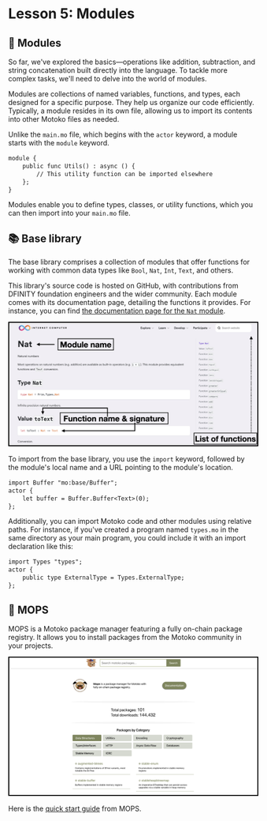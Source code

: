 # Lesson 5: Modules

## 🧩 Modules

So far, we've explored the basics—operations like addition, subtraction, and string concatenation built directly into the language. To tackle more complex tasks, we'll need to delve into the world of modules.

Modules are collections of named variables, functions, and types, each designed for a specific purpose. They help us organize our code efficiently. Typically, a module resides in its own file, allowing us to import its contents into other Motoko files as needed.

Unlike the `main.mo` file, which begins with the `actor` keyword, a module starts with the `module` keyword.

```motoko
module {
    public func Utils() : async () {
        // This utility function can be imported elsewhere
    };
}
```

Modules enable you to define types, classes, or utility functions, which you can then import into your `main.mo` file.

## 📚 Base library

The base library comprises a collection of modules that offer functions for working with common data types like `Bool`, `Nat`, `Int`, `Text`, and others.

This library's source code is hosted on GitHub, with contributions from DFINITY foundation engineers and the wider community. Each module comes with its documentation page, detailing the functions it provides. For instance, you can find [the documentation page for the `Nat` module](https://internetcomputer.org/docs/current/motoko/main/base/Nat).

<p align="center"> <img src="assets/base_library_nat.png" width="800px" style="border: 2px solid black;"></p>
<p align="center">  </p>

To import from the base library, you use the `import` keyword, followed by the module's local name and a URL pointing to the module's location.

```motoko
import Buffer "mo:base/Buffer";
actor {
    let buffer = Buffer.Buffer<Text>(0);
};
```

Additionally, you can import Motoko code and other modules using relative paths. For instance, if you've created a program named `types.mo` in the same directory as your main program, you could include it with an import declaration like this:

```motoko
import Types "types";
actor {
    public type ExternalType = Types.ExternalType;
};
```

## 🐶 MOPS

MOPS is a Motoko package manager featuring a fully on-chain package registry. It allows you to install packages from the Motoko community in your projects.

<p align="center"> <img src="assets/mops.png" width="800px" style="border: 2px solid black;"></p>
<p align="center">  </p>

Here is the [quick start guide](https://docs.mops.one/quick-start) from MOPS.
